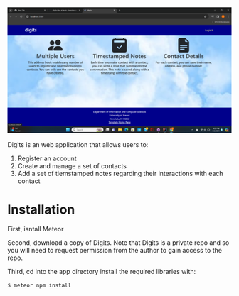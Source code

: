 <img src="doc/digits-landing-page.png">

Digits is an web application that allows users to:

<ol>
 <li>Register an account</li>
 <li>Create and manage a set of contacts</li>
 <li>Add a set of tiemstamped notes regarding their interactions with each contact</li>
</ol>

<h1>Installation</h1>
First, isntall Meteor 

Second, download a copy of Digits. Note that Digits is a private repo and so you will need to request permission from the author to gain access to the repo.

Third, cd into the app directory install the required libraries with:

```
$ meteor npm install
```
